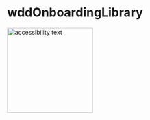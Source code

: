 # wddOnboardingLibrary
<img src="![Screenshot_2020-06-09-12-18-25-23_28d2e796c586c3c535ec0c82b0c38245](https://user-images.githubusercontent.com/51435895/84115493-cb66c300-aa4b-11ea-9a58-7719a34b2cef.png)?raw=true" width="200" alt="accessibility text">
